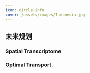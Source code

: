 ```yaml
---
icon: circle-info
cover: /assets/images/Indonesia.jpg
---
```


## 未来规划

### Spatial Transcriptome



### Optimal Transport.